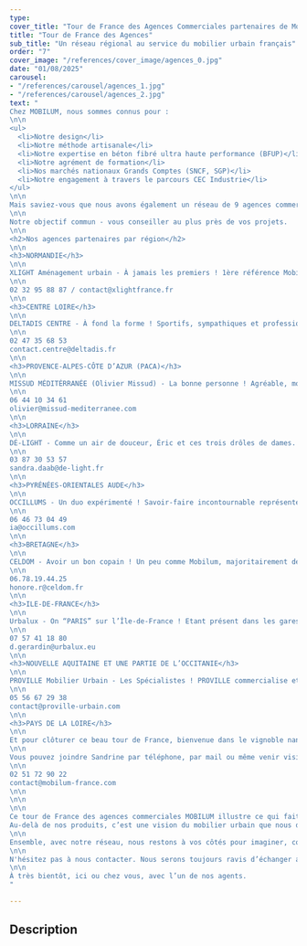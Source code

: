 ```yaml
---
type: 
cover_title: "Tour de France des Agences Commerciales partenaires de Mobilum"
title: "Tour de France des Agences"
sub_title: "Un réseau régional au service du mobilier urbain français"
order: "7"
cover_image: "/references/cover_image/agences_0.jpg"
date: "01/08/2025"
carousel:    
- "/references/carousel/agences_1.jpg"
- "/references/carousel/agences_2.jpg"
text: "
Chez MOBILUM, nous sommes connus pour :
\n\n
<ul>
  <li>Notre design</li>
  <li>Notre méthode artisanale</li>
  <li>Notre expertise en béton fibré ultra haute performance (BFUP)</li>
  <li>Notre agrément de formation</li>
  <li>Nos marchés nationaux Grands Comptes (SNCF, SGP)</li>
  <li>Notre engagement à travers le parcours CEC Industrie</li>
</ul>
\n\n
Mais saviez-vous que nous avons également un réseau de 9 agences commerciales régionales engagées à nos côtés ? Ce réseau de proximité est l’un de nos atouts majeurs, car il nous permet de vous accompagner localement, avec expertise, réactivité et passion.
\n\n
Notre objectif commun - vous conseiller au plus près de vos projets.
\n\n
<h2>Nos agences partenaires par région</h2>
\n\n
<h3>NORMANDIE</h3>
\n\n
XLIGHT Aménagement urbain - À jamais les premiers ! 1ère référence Mobilum réalisée par un agent sur son secteur en 2016.
\n\n
02 32 95 88 87 / contact@xlightfrance.fr
\n\n
<h3>CENTRE LOIRE</h3>
\n\n
DELTADIS CENTRE - À fond la forme ! Sportifs, sympathiques et professionnelles, une belle équipe.
\n\n
02 47 35 68 53
contact.centre@deltadis.fr
\n\n
<h3>PROVENCE-ALPES-CÔTE D’AZUR (PACA)</h3>
\n\n
MISSUD MÉDITÉRRANÉE (Olivier Missud) - La bonne personne ! Agréable, motivé, technicien, le combo idéal pour Mobilum.
\n\n
06 44 10 34 61
olivier@missud-mediterranee.com
\n\n
<h3>LORRAINE</h3>
\n\n
DÉ-LIGHT - Comme un air de douceur, Éric et ces trois drôles de dames. 
\n\n
03 87 30 53 57
sandra.daab@de-light.fr
\n\n
<h3>PYRÉNÉES-ORIENTALES AUDE</h3>
\n\n
OCCILLUMS - Un duo expérimenté ! Savoir-faire incontournable représenté par Tarik et Inès.
\n\n
06 46 73 04 49
ia@occillums.com
\n\n
<h3>BRETAGNE</h3>
\n\n
CELDOM - Avoir un bon copain ! Un peu comme Mobilum, majoritairement de bonne humeur, ça fait du bien !
\n\n
06.78.19.44.25
honore.r@celdom.fr
\n\n
<h3>ILE-DE-FRANCE</h3>
\n\n
Urbalux - On “PARIS” sur l’Île-de-France ! Etant présent dans les gares Parisiennes, URBALUX se propose d'installer MOBILUM au grand air !
\n\n
07 57 41 18 80
d.gerardin@urbalux.eu
\n\n
<h3>NOUVELLE AQUITAINE ET UNE PARTIE DE L’OCCITANIE</h3>
\n\n
PROVILLE Mobilier Urbain - Les Spécialistes ! PROVILLE commercialise et installe des marques de mobiliers urbains sur le Sud-Ouest de la France
\n\n
05 56 67 29 38
contact@proville-urbain.com
\n\n
<h3>PAYS DE LA LOIRE</h3>
\n\n
Et pour clôturer ce beau tour de France, bienvenue dans le vignoble nantais, pays du muscadet, dans l’atelier MOBILUM, là où tout est fabriqué à la main par notre équipe de 14 personnes.
\n\n
Vous pouvez joindre Sandrine par téléphone, par mail ou même venir visiter notre usine. Nous aimons recevoir du monde. Avec elle, il y a Christophe, ,son assistant (et aussi le gérant).
\n\n
02 51 72 90 22
contact@mobilum-france.com
\n\n
\n\n
\n\n
Ce tour de France des agences commerciales MOBILUM illustre ce qui fait notre force, c'est un ancrage local solide, porté par des partenaires engagés, connaisseurs de leurs territoires et partageant nos valeurs d’exigence, de proximité et de qualité artisanale.
Au-delà de nos produits, c’est une vision du mobilier urbain que nous défendons, pensée pour durer, fabriquée en France, et portée par des femmes et des hommes passionnés.
\n\n
Ensemble, avec notre réseau, nous restons à vos côtés pour imaginer, concevoir et réaliser les aménagements urbains de demain.
\n\n
N'hésitez pas à nous contacter. Nous serons toujours ravis d’échanger avec vous.
\n\n
À très bientôt, ici ou chez vous, avec l’un de nos agents.
"

---
```

<!-- Dans le champ texte, \n pour faire un retour à la ligne, \n\n pour faire un nouveau paragraphe -->

## Description
